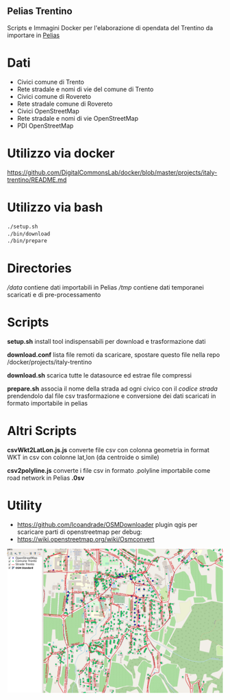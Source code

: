 
## Pelias Trentino

Scripts e Immagini Docker per l'elaborazione di opendata del Trentino da importare in [Pelias](https://github.com/pelias)

# Dati

* Civici comune di Trento
* Rete stradale e nomi di vie del comune di Trento
* Civici comune di Rovereto
* Rete stradale comune di Rovereto
* Civici OpenStreetMap
* Rete stradale e nomi di vie OpenStreetMap
* PDI OpenStreetMap


# Utilizzo via docker
https://github.com/DigitalCommonsLab/docker/blob/master/projects/italy-trentino/README.md


# Utilizzo via bash

```bash
./setup.sh
./bin/download
./bin/prepare
```

# Directories
*/data* contiene dati importabili in Pelias
*/tmp* contiene dati temporanei scaricati e di pre-processamento

# Scripts

**setup.sh**
install tool indispensabili per download e trasformazione dati

**download.conf**
lista file remoti da scaricare, spostare questo file nella repo /docker/projects/italy-trentino

**download.sh**
scarica tutte le datasource ed estrae file compressi

**prepare.sh**
associa il nome della strada ad ogni civico con il *codice strada* prendendolo dal file csv
trasformazione e conversione dei dati scaricati in formato importabile in pelias

# Altri Scripts

**csvWkt2LatLon.js.js**
converte file csv con colonna geometria in format WKT in csv con colonne lat,lon (da centroide o simile)

**csv2polyline.js**
converte i file csv in formato .polyline importabile come road network in Pelias **.0sv**

# Utility 

* https://github.com/lcoandrade/OSMDownloader
  plugin qgis per scaricare parti di openstreetmap per debug:
* https://wiki.openstreetmap.org/wiki/Osmconvert


![Image](images/test_osm_comune.png)
